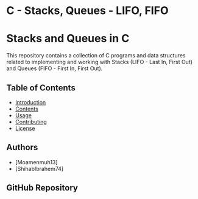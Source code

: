 # C - Stacks, Queues - LIFO, FIFO

# Stacks and Queues in C

This repository contains a collection of C programs and data structures related to implementing and working with Stacks (LIFO - Last In, First Out) and Queues (FIFO - First In, First Out).

## Table of Contents
- [Introduction](#introduction)
- [Contents](#contents)
- [Usage](#usage)
- [Contributing](#contributing)
- [License](#license)

## Authors

- [Moamenmuh13]
- [ShihabIbrahem74]

## GitHub Repository
